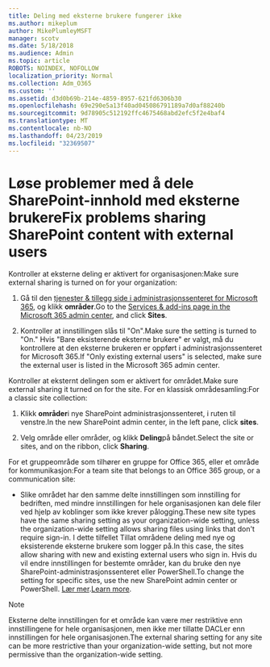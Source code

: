 ```yaml
---
title: Deling med eksterne brukere fungerer ikke
ms.author: mikeplum
author: MikePlumleyMSFT
manager: scotv
ms.date: 5/18/2018
ms.audience: Admin
ms.topic: article
ROBOTS: NOINDEX, NOFOLLOW
localization_priority: Normal
ms.collection: Adm_O365
ms.custom: ''
ms.assetid: d3d0b69b-214e-4859-8957-621fd6306b30
ms.openlocfilehash: 69e290e5a13f40ad045086791189a7d0af88240b
ms.sourcegitcommit: 9d78905c512192ffc4675468abd2efc5f2e4baf4
ms.translationtype: MT
ms.contentlocale: nb-NO
ms.lasthandoff: 04/23/2019
ms.locfileid: "32369507"
---
```

# <a name="fix-problems-sharing-sharepoint-content-with-external-users"></a><span data-ttu-id="04c20-102">Løse problemer med å dele SharePoint-innhold med eksterne brukere</span><span class="sxs-lookup"><span data-stu-id="04c20-102">Fix problems sharing SharePoint content with external users</span></span>

<span data-ttu-id="04c20-103">Kontroller at eksterne deling er aktivert for organisasjonen:</span><span class="sxs-lookup"><span data-stu-id="04c20-103">Make sure external sharing is turned on for your organization:</span></span>
  
1. <span data-ttu-id="04c20-104">Gå til den [tjenester &amp; tillegg side i administrasjonssenteret for Microsoft 365](https://portal.office.com/adminportal/home#/Settings/ServicesAndAddIns), og klikk **områder**.</span><span class="sxs-lookup"><span data-stu-id="04c20-104">Go to the [Services &amp; add-ins page in the Microsoft 365 admin center](https://portal.office.com/adminportal/home#/Settings/ServicesAndAddIns), and click **Sites**.</span></span>
    
2. <span data-ttu-id="04c20-105">Kontroller at innstillingen slås til "On".</span><span class="sxs-lookup"><span data-stu-id="04c20-105">Make sure the setting is turned to "On."</span></span> <span data-ttu-id="04c20-106">Hvis "Bare eksisterende eksterne brukere" er valgt, må du kontrollere at den eksterne brukeren er oppført i administrasjonssenteret for Microsoft 365.</span><span class="sxs-lookup"><span data-stu-id="04c20-106">If "Only existing external users" is selected, make sure the external user is listed in the Microsoft 365 admin center.</span></span>
    
<span data-ttu-id="04c20-107">Kontroller at eksternt delingen som er aktivert for området.</span><span class="sxs-lookup"><span data-stu-id="04c20-107">Make sure external sharing it turned on for the site.</span></span> <span data-ttu-id="04c20-108">For en klassisk områdesamling:</span><span class="sxs-lookup"><span data-stu-id="04c20-108">For a classic site collection:</span></span>
  
1. <span data-ttu-id="04c20-109">Klikk **områder**i nye SharePoint administrasjonssenteret, i ruten til venstre.</span><span class="sxs-lookup"><span data-stu-id="04c20-109">In the new SharePoint admin center, in the left pane, click **sites**.</span></span>
    
2. <span data-ttu-id="04c20-110">Velg område eller områder, og klikk **Deling**på båndet.</span><span class="sxs-lookup"><span data-stu-id="04c20-110">Select the site or sites, and on the ribbon, click **Sharing**.</span></span>
    
<span data-ttu-id="04c20-111">For et gruppeområde som tilhører en gruppe for Office 365, eller et område for kommunikasjon:</span><span class="sxs-lookup"><span data-stu-id="04c20-111">For a team site that belongs to an Office 365 group, or a communication site:</span></span>
  
- <span data-ttu-id="04c20-112">Slike området har den samme delte innstillingen som innstilling for bedriften, med mindre innstillingen for hele organisasjonen kan dele filer ved hjelp av koblinger som ikke krever pålogging.</span><span class="sxs-lookup"><span data-stu-id="04c20-112">These new site types have the same sharing setting as your organization-wide setting, unless the organization-wide setting allows sharing files using links that don't require sign-in.</span></span> <span data-ttu-id="04c20-113">I dette tilfellet Tillat områdene deling med nye og eksisterende eksterne brukere som logger på.</span><span class="sxs-lookup"><span data-stu-id="04c20-113">In this case, the sites allow sharing with new and existing external users who sign in.</span></span> <span data-ttu-id="04c20-114">Hvis du vil endre innstillingen for bestemte områder, kan du bruke den nye SharePoint-administrasjonssenteret eller PowerShell.</span><span class="sxs-lookup"><span data-stu-id="04c20-114">To change the setting for specific sites, use the new SharePoint admin center or PowerShell.</span></span> <span data-ttu-id="04c20-115">[Lær mer](https://go.microsoft.com/fwlink/?linkid=871863).</span><span class="sxs-lookup"><span data-stu-id="04c20-115">[Learn more](https://go.microsoft.com/fwlink/?linkid=871863).</span></span>
    
> [!NOTE]
> <span data-ttu-id="04c20-116">Eksterne delte innstillingen for et område kan være mer restriktive enn innstillingene for hele organisasjonen, men ikke mer tillatte DACLer enn innstillingen for hele organisasjonen.</span><span class="sxs-lookup"><span data-stu-id="04c20-116">The external sharing setting for any site can be more restrictive than your organization-wide setting, but not more permissive than the organization-wide setting.</span></span> 
  


